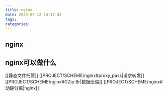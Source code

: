 ```yaml
---
title: nginx
date: 2023-03-12 14:17:43
tags:
categories:
---
```

## nginx



## nginx可以做什么


[[静态文件托管]]
[[PROJECT/SCHEME/nginx#proxy_pass|请求转发]]
[[PROJECT/SCHEME/nginx#GZip Br|数据压缩]]
[[PROJECT/SCHEME/nginx#动静分离|nginx]]

